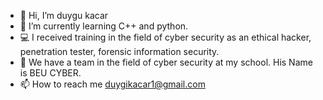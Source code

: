 - 👋 Hi, I’m duygu kacar
- 🌱 I’m currently learning C++ and python.
- 💻 I received training in the field of cyber security as an ethical hacker, penetration tester, forensic information security.
- 🦾 We have a team in the field of cyber security at my school. His Name is BEU CYBER.
- 📫 How to reach me duygikacar1@gmail.com 



<!---
duygu1kacar/duygu1kacar is a ✨ special ✨ repository because its `README.md` (this file) appears on your GitHub profile.
You can click the Preview link to take a look at your changes.
--->
